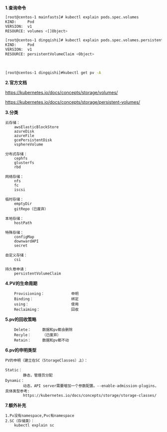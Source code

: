 **1.查询命令**
```bash
[root@centos-1 mainfasts]# kubectl explain pods.spec.volumes
KIND:     Pod
VERSION:  v1
RESOURCE: volumes <[]Object>
      
[root@centos-1 dingqishi]# kubectl explain pods.spec.volumes.persistentVolumeClaim
KIND:     Pod
VERSION:  v1
RESOURCE: persistentVolumeClaim <Object>
    
    
    
[root@centos-1 dingqishi]#kubectl get pv -A

```

**2.官方文档**

https://kubernetes.io/docs/concepts/storage/volumes/

https://kubernetes.io/docs/concepts/storage/persistent-volumes/

**3.分类**
```text
云存储：
    awsElasticBlockStore
    azureDisk
    azureFile
    gcePersistentDisk
    vsphereVolume
    
分布式存储：
    cephfs
    glusterfs
    rbd
        
网络存储：
    nfs
    fc
    iscsi 
       
临时存储：
    emptyDir
    gitRepo（已废弃）
 
本地存储：
    hostPath  
      
特殊存储：
    configMap
    downwardAPI
    secret
    
自定义存储：
    csi
    
持久卷申请：
    persistentVolumeClaim
```


**4.PV的生命周期**
```text 
    Provisioning：            申明
    Binding：                 绑定
    using：                   使用
    Reclaiming：              回收
```

**5.pv的回收策略**
```text
    Delete：     数据和pv都会删除
    Recyle：     （已废弃）
    Retain：     数据和pv都不动
```


**6.pv的申明类型**
```text
PV的申明（建立在SC（StorageClasses）上）：
    
Static：
        静态，管理员分配
Dynamic：
        动态，API server需要增加一个参数配置。--enable-admission-plugins，具体类型参考:
        https://kubernetes.io/docs/concepts/storage/storage-classes/
```

**7.额外补充**
```text
1.Pv没有namespace,Pvc有namespace
2.SC（存储类）：
    kubectl explain sc
```





